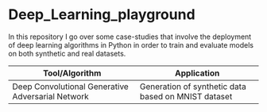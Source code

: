 # Deep_Learning_playground
In this repository I go over some case-studies that involve the deployment of deep learning algorithms in Python in order to train and evaluate models on both synthetic and real datasets. 



| Tool/Algorithm | Application  |
| -------------        | -------------
| Deep Convolutional Generative Adversarial Network | Generation of synthetic data based on MNIST dataset |  
